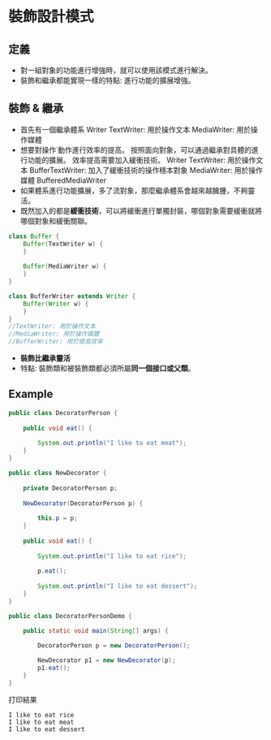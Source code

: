 # 裝飾設計模式

## 定義
-  對一組對象的功能進行增強時，就可以使用該模式進行解決。
-  裝飾和繼承都能實現一樣的特點: 進行功能的擴展增強。

## 裝飾 & 繼承
- 首先有一個繼承體系
Writer
    TextWriter: 用於操作文本
    MediaWriter: 用於操作媒體
- 想要對操作˙動作進行效率的提高。
  按照面向對象，可以通過繼承對具體的進行功能的擴展。
  效率提高需要加入緩衝技術。
Writer
    TextWriter: 用於操作文本
        BufferTextWriter: 加入了緩衝技術的操作穩本對象
    MediaWriter: 用於操作媒體
        BufferedMediaWriter
- 如果體系進行功能擴展，多了流對象，那麼繼承體系會越來越臃腫，不夠靈活。
- 既然加入的都是**緩衝技術**，可以將緩衝進行單獨封裝，哪個對象需要緩衝就將哪個對象和緩衝關聯。

```java
class Buffer {
    Buffer(TextWriter w) {
    }
    
    Buffer(MediaWriter w) {
    }
}

class BufferWriter extends Writer {
    Buffer(Writer w) {
    }
}    
//TextWriter: 用於操作文本
//MediaWriter: 用於操作媒體
//BufferWriter: 用於提高效率
```
- **裝飾比繼承靈活**
- 特點: 裝飾類和被裝飾類都必須所屬**同一個接口或父類**。

## Example
```java
public class DecoratorPerson {
	
	public void eat() {
		
		System.out.println("I like to eat meat");
	}
}

public class NewDecorator {
	
	private DecoratorPerson p;
	
	NewDecorator(DecoratorPerson p) {
		
		this.p = p;
	}
	
	public void eat() {
		
		System.out.println("I like to eat rice");
		
		p.eat();
		
		System.out.println("I like to eat dessert");
	}
}

public class DecoratorPersonDemo {

	public static void main(String[] args) {

		DecoratorPerson p = new DecoratorPerson();
		
		NewDecorator p1 = new NewDecorator(p);
		p1.eat();
	}
}
```
打印結果
```
I like to eat rice
I like to eat meat
I like to eat dessert
```
